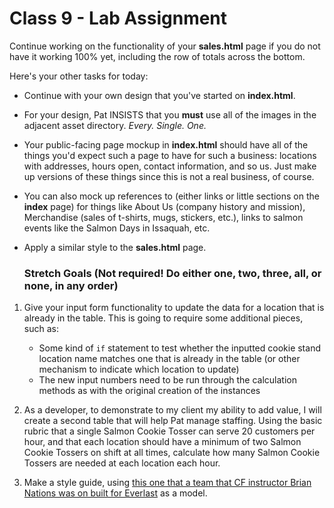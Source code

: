 # Class 9 - Lab Assignment

Continue working on the functionality of your **sales.html** page if you do not have it working 100% yet, including the row of totals across the bottom.

Here's your other tasks for today:

- Continue with your own design that you've started on **index.html**.
- For your design, Pat INSISTS that you **must** use all of the images in the adjacent asset directory. *Every. Single. One.*
- Your public-facing page mockup in **index.html** should have all of the things you'd expect such a page to have for such a business: locations with addresses, hours open, contact information, and so us. Just make up versions of these things since this is not a real business, of course.
- You can also mock up references to (either links or little sections on the **index** page) for things like About Us (company history and mission), Merchandise (sales of t-shirts, mugs, stickers, etc.), links to salmon events like the Salmon Days in Issaquah, etc.

- Apply a similar style to the **sales.html** page.

	### Stretch Goals (Not required! Do either one, two, three, all, or none, in any order)

1. Give your input form functionality to update the data for a location that is already in the table. This is going to require some additional pieces, such as:
	- Some kind of `if` statement to test whether the inputted cookie stand location name matches one that is already in the table (or other mechanism to indicate which location to update)
	- The new input numbers need to be run through the calculation methods as with the original creation of the instances

2. As a developer, to demonstrate to my client my ability to add value, I will create a second table that will help Pat manage staffing. Using the basic rubric that a single Salmon Cookie Tosser can serve 20 customers per hour, and that each location should have a minimum of two Salmon Cookie Tossers on shift at all times, calculate how many Salmon Cookie Tossers are needed at each location each hour.

3. Make a style guide, using [this one that a team that CF instructor Brian Nations was on built for Everlast](http://everlast.com/style-guide) as a model.
